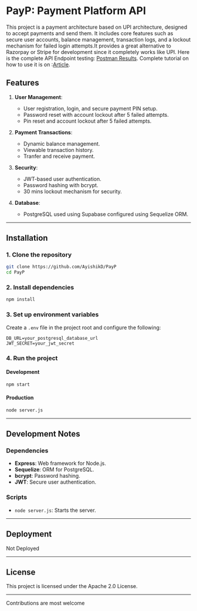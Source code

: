 # PayP: Payment Platform API

This project is a payment architecture based on UPI architecture, designed to accept payments and send them. It includes core features such as secure user accounts, balance management, transaction logs, and a lockout mechanism for failed login attempts.It provides a great alternative to Razorpay or Stripe for development since it completely works like UPI.
Here is the complete API Endpoint testing: [Postman Results](https://www.postman.com/mission-geologist-4118891/payp/collection/za1hjme/routes-payp). Complete tutorial on how to use it is on :[Article](https://medium.com/@ayishikad/payp-revolutionizing-payment-integration-with-custom-api-b63a6a329b97).

## **Features**
1. **User Management**: 
   - User registration, login, and secure payment PIN setup.
   - Password reset with account lockout after 5 failed attempts.
   - Pin reset and account lockout after 5 failed attempts.

2. **Payment Transactions**:
   - Dynamic balance management.
   - Viewable transaction history.
   - Tranfer and receive payment.

3. **Security**:
   - JWT-based user authentication.
   - Password hashing with bcrypt.
   - 30 mins lockout mechanism for security.

4. **Database**:
   - PostgreSQL used using Supabase configured using Sequelize ORM.

---

## **Installation**
### **1. Clone the repository**
```bash
git clone https://github.com/AyishikD/PayP
cd PayP
```

### **2. Install dependencies**
```bash
npm install
```

### **3. Set up environment variables**
Create a `.env` file in the project root and configure the following:
```env
DB_URL=your_postgresql_database_url
JWT_SECRET=your_jwt_secret
```

### **4. Run the project**
#### **Development**
```bash
npm start
```
#### **Production**
```bash
node server.js
```

---

## **Development Notes**
### **Dependencies**
- **Express**: Web framework for Node.js.
- **Sequelize**: ORM for PostgreSQL.
- **bcrypt**: Password hashing.
- **JWT**: Secure user authentication.

### **Scripts**
- `node server.js`: Starts the server.

---

## **Deployment**
Not Deployed

---

## **License**
This project is licensed under the Apache 2.0 License. 

---
Contributions are most welcome
